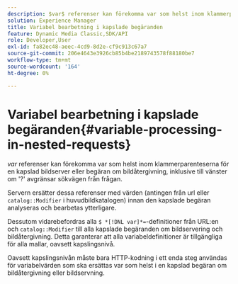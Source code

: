 ```yaml
---
description: $var$ referenser kan förekomma var som helst inom klammerparenteserna för en kapslad bildserver eller begäran om bildåtergivning, inklusive till vänster om '?' avgränsar sökvägen från frågan.
solution: Experience Manager
title: Variabel bearbetning i kapslade begäranden
feature: Dynamic Media Classic,SDK/API
role: Developer,User
exl-id: fa82ec48-aeec-4cd9-8d2e-cf9c913c67a7
source-git-commit: 206e4643e3926cb85b4be2189743578f88180be7
workflow-type: tm+mt
source-wordcount: '164'
ht-degree: 0%

---
```


# Variabel bearbetning i kapslade begäranden{#variable-processing-in-nested-requests}

$var$ referenser kan förekomma var som helst inom klammerparenteserna för en kapslad bildserver eller begäran om bildåtergivning, inklusive till vänster om &#39;?&#39; avgränsar sökvägen från frågan.

Servern ersätter dessa referenser med värden (antingen från url eller `catalog::Modifier` i huvudbildkatalogen) innan den kapslade begäran analyseras och bearbetas ytterligare.

Dessutom vidarebefordras alla `$ *[!DNL var]*=`-definitioner från URL:en och `catalog::Modifier` till alla kapslade begäranden om bildservering och bildåtergivning. Detta garanterar att alla variabeldefinitioner är tillgängliga för alla mallar, oavsett kapslingsnivå.

Oavsett kapslingsnivån måste bara HTTP-kodning i ett enda steg användas för variabelvärden som ska ersättas var som helst i en kapslad begäran om bildåtergivning eller bildservning.
